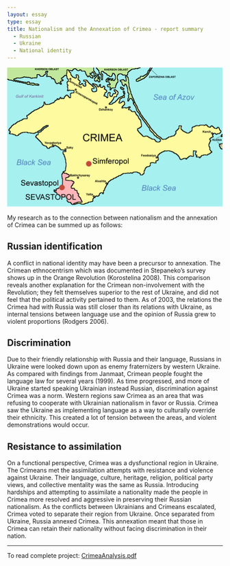 ```yaml
---
layout: essay
type: essay
title: Nationalism and the Annexation of Crimea - report summary
  - Russian
  - Ukraine
  - National identity
---
```


<img class="ui tiny right spaced image" src="../images/Crimea_republic_map_2.png">

My research as to the connection between nationalism and the annexation of Crimea can be summed up as follows:

## Russian identification

A conflict in national identity may have been a precursor to annexation. The Crimean ethnocentrism which was documented in Stepaneko’s survey shows up in the Orange Revolution (Korostelina 2008).  This comparison reveals another explanation for the Crimean non-involvement with the Revolution; they felt themselves superior to the rest of Ukraine, and did not feel that the political activity pertained to them. As of 2003, the relations the Crimea had with Russia was still closer than its relations with Ukraine, as internal tensions between language use and the opinion of Russia grew to violent proportions (Rodgers 2006). 

## Discrimination

Due to their friendly relationship with Russia and their language, Russians in Ukraine were looked down upon as enemy fraternizers by western Ukraine. As compared with findings from Janmaat, Crimean people fought the language law for several years (1999). As time progressed, and more of Ukraine started speaking Ukrainian instead Russian, discrimination against Crimea was a norm. Western regions saw Crimea as an area that was refusing to cooperate with Ukrainian nationalism in favor or Russia. Crimea saw the Ukraine as implementing language as a way to culturally override their ethnicity. This created a lot of tension between the areas, and violent demonstrations would occur. 

## Resistance to assimilation

On a functional perspective, Crimea was a dysfunctional region in Ukraine. The Crimeans met the assimilation attempts with resistance and violence against Ukraine. Their language, culture, heritage, religion, political party views, and collective mentality was the same as Russia. Introducing hardships and attempting to assimilate a nationality made the people in Crimea more resolved and aggressive in preserving their Russian nationalism. As the conflicts between Ukrainians and Crimeans escalated, Crimea voted to separate their region from Ukraine. Once separated from Ukraine, Russia annexed Crimea. This annexation meant that those in Crimea can retain their nationality without facing discrimination in their nation.

<hr>

To read complete project: <a href="https://github.com/kodayv/Analysis/blob/master/CrimeaAnalysis.pdf"><i class="large github icon "></i>CrimeaAnalysis.pdf</a>
